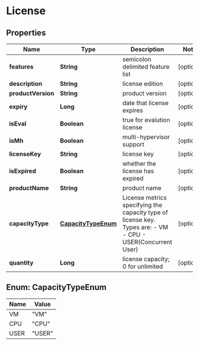 # License

## Properties
Name | Type | Description | Notes
------------ | ------------- | ------------- | -------------
**features** | **String** | semicolon delimited feature list |  [optional]
**description** | **String** | license edition |  [optional]
**productVersion** | **String** | product version |  [optional]
**expiry** | **Long** | date that license expires |  [optional]
**isEval** | **Boolean** | true for evalution license |  [optional]
**isMh** | **Boolean** | multi-hypervisor support |  [optional]
**licenseKey** | **String** | license key |  [optional]
**isExpired** | **Boolean** | whether the license has expired |  [optional]
**productName** | **String** | product name |  [optional]
**capacityType** | [**CapacityTypeEnum**](#CapacityTypeEnum) | License metrics specifying the capacity type of license key. Types are: - VM - CPU - USER(Concurrent User)  |  [optional]
**quantity** | **Long** | license capacity; 0 for unlimited |  [optional]

<a name="CapacityTypeEnum"></a>
## Enum: CapacityTypeEnum
Name | Value
---- | -----
VM | &quot;VM&quot;
CPU | &quot;CPU&quot;
USER | &quot;USER&quot;
